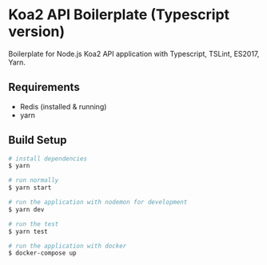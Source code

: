 # Koa2 API Boilerplate (Typescript version)
Boilerplate for Node.js Koa2 API application with Typescript, TSLint, ES2017, Yarn.

## Requirements
- Redis (installed & running)
- yarn

## Build Setup
``` bash
# install dependencies
$ yarn

# run normally
$ yarn start

# run the application with nodemon for development
$ yarn dev

# run the test
$ yarn test

# run the application with docker
$ docker-compose up
```
